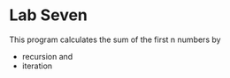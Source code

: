 Lab Seven
=========
This program calculates the sum of the first n numbers by
- recursion and 
- iteration
